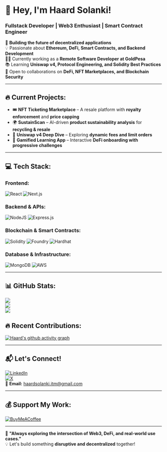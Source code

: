 # 👋 Hey, I'm Haard Solanki!  

### Fullstack Developer | Web3 Enthusiast | Smart Contract Engineer  

🚀 **Building the future of decentralized applications**  
💡 Passionate about **Ethereum, DeFi, Smart Contracts, and Backend Development**  
👨‍💻 Currently working as a **Remote Software Developer at GoldPesa**  
📚 Learning **Uniswap v4, Protocol Engineering, and Solidity Best Practices**  
🎯 Open to collaborations on **DeFi, NFT Marketplaces, and Blockchain Security**  

---

## 🔥 Current Projects:

- 🎟 **NFT Ticketing Marketplace** – A resale platform with **royalty enforcement** and **price capping**  
- 🌍 **SustainScan** – AI-driven **product sustainability analysis** for **recycling & resale**  
- 💱 **Uniswap v4 Deep Dive** – Exploring **dynamic fees and limit orders**  
- 🎯 **Gamified Learning App** – Interactive **DeFi onboarding with progressive challenges**  

---

## 💻 Tech Stack:

### **Frontend:**  
![React](https://img.shields.io/badge/React-%2320232a.svg?style=flat&logo=react&logoColor=%2361DAFB) ![Next.js](https://img.shields.io/badge/Next.js-000000.svg?style=flat&logo=nextdotjs&logoColor=white)  

### **Backend & APIs:**  
![NodeJS](https://img.shields.io/badge/Node.js-6DA55F?style=flat&logo=node.js&logoColor=white) ![Express.js](https://img.shields.io/badge/Express.js-%23404d59.svg?style=flat&logo=express&logoColor=%2361DAFB)  

### **Blockchain & Smart Contracts:**  
![Solidity](https://img.shields.io/badge/Solidity-%23363636.svg?style=flat&logo=solidity&logoColor=white) ![Foundry](https://img.shields.io/badge/Foundry-2b2b2b.svg?style=flat&logoColor=white) ![Hardhat](https://img.shields.io/badge/Hardhat-20232A.svg?style=flat&logo=hardhat&logoColor=yellow)  

### **Database & Infrastructure:**  
![MongoDB](https://img.shields.io/badge/MongoDB-%234ea94b.svg?style=flat&logo=mongodb&logoColor=white) ![AWS](https://img.shields.io/badge/AWS-%23232F3E.svg?style=flat&logo=amazon-aws&logoColor=white)  

---

## 📊 GitHub Stats:
![](https://github-readme-stats.vercel.app/api?username=haard18&theme=gruvbox&hide_border=true&include_all_commits=true&count_private=true)  
![](https://github-readme-streak-stats.herokuapp.com/?user=haard18&theme=gruvbox&hide_border=true)  
![](https://github-readme-stats.vercel.app/api/top-langs/?username=haard18&theme=gruvbox&hide_border=true&include_all_commits=true&count_private=true&layout=compact)  

## 🔥 Recent Contributions:
[![Haard's github activity graph](https://github-readme-activity-graph.vercel.app/graph?username=haard18&bg_color=000000&color=699e4c&line=4c9e5a&point=403d3d&area=true&hide_border=true)](https://github.com/ashutosh00710/github-readme-activity-graph)

---

## 📬 Let's Connect!
[![LinkedIn](https://img.shields.io/badge/LinkedIn-%230077B5.svg?logo=linkedin&logoColor=white)](https://linkedin.com/in/haard-solanki-66084826a/)  
[![X](https://img.shields.io/badge/X-black.svg?logo=X&logoColor=white)](https://x.com/solanki_haard)  
📧 **Email:** haardsolanki.itm@gmail.com  

---

## 💰 Support My Work:
[![BuyMeACoffee](https://img.shields.io/badge/Buy%20Me%20a%20Coffee-ffdd00?style=for-the-badge&logo=buy-me-a-coffee&logoColor=black)](https://www.buymeacoffee.com/haardsolanki)  

---

🚀 **"Always exploring the intersection of Web3, DeFi, and real-world use cases."**  
💡 Let's build something **disruptive and decentralized** together!  
